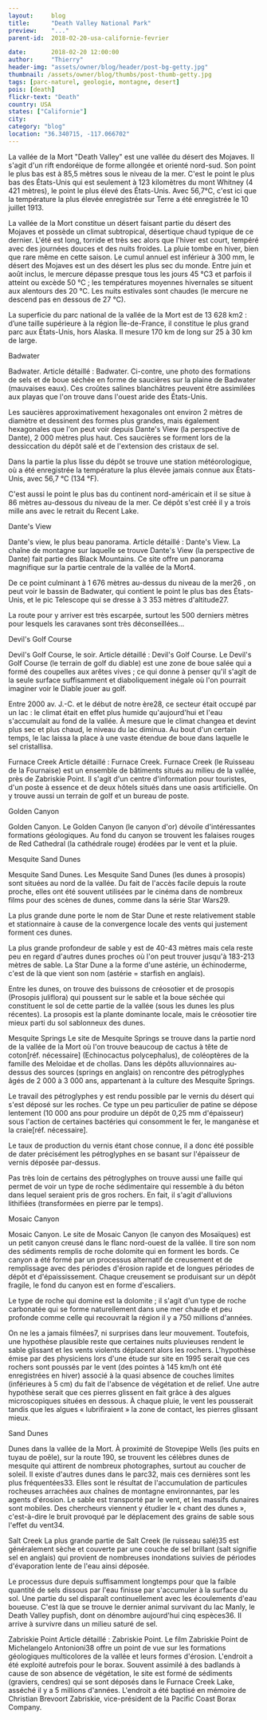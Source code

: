 ```yaml
---
layout:     blog
title:      "Death Valley National Park"
preview:    "..."
parent-id:  2018-02-20-usa-californie-fevrier

date:       2018-02-20 12:00:00
author:     "Thierry"
header-img: "assets/owner/blog/header/post-bg-getty.jpg"
thumbnail: /assets/owner/blog/thumbs/post-thumb-getty.jpg
tags: [parc-naturel, geologie, montagne, desert]
pois: [death]
flickr-text: "Death"
country: USA 
states: ["Californie"]
city: 
category: "blog"
location: "36.340715, -117.066702"
---
```


La vallée de la Mort "Death Valley" est une vallée du désert des Mojaves. Il s'agit d'un rift endoréique de forme allongée et orienté nord-sud. Son point le plus bas est à 85,5 mètres sous le niveau de la mer. C'est le point le plus bas des États-Unis qui est seulement à 123 kilomètres du mont Whitney (4 421 mètres), le point le plus élevé des États-Unis. Avec 56,7°C, c'est ici que la température la plus élevée enregistrée sur Terre a été enregistrée le 10 juillet 1913.

La vallée de la Mort constitue un désert faisant partie du désert des Mojaves et possède un climat subtropical, désertique chaud typique de ce dernier. L'été est long, torride et très sec alors que l'hiver est court, tempéré avec des journées douces et des nuits froides. La pluie tombe en hiver, bien que rare même en cette saison. Le cumul annuel est inférieur à 300 mm, le désert des Mojaves est un des désert les plus sec du monde. Entre juin et août inclus, le mercure dépasse presque tous les jours 45 °C3 et parfois il atteint ou excède 50 °C ; les températures moyennes hivernales se situent aux alentours des 20 °C. Les nuits estivales sont chaudes (le mercure ne descend pas en dessous de 27 °C).

La superficie du parc national de la vallée de la Mort est de 13 628 km2 : d’une taille supérieure à la région Île-de-France, il constitue le plus grand parc aux États-Unis, hors Alaska. Il mesure 170 km de long sur 25 à 30 km de large.

Badwater

Badwater.
Article détaillé : Badwater.
Ci-contre, une photo des formations de sels et de boue séchée en forme de saucières sur la plaine de Badwater (mauvaises eaux). Ces croûtes salines blanchâtres peuvent être assimilées aux playas que l'on trouve dans l'ouest aride des États-Unis.

Les saucières approximativement hexagonales ont environ 2 mètres de diamètre et dessinent des formes plus grandes, mais également hexagonales que l'on peut voir depuis Dante's View (la perspective de Dante), 2 000 mètres plus haut. Ces saucières se forment lors de la dessiccation du dépôt salé et de l'extension des cristaux de sel.

Dans la partie la plus lisse du dépôt se trouve une station météorologique, où a été enregistrée la température la plus élevée jamais connue aux États-Unis, avec 56,7 °C (134 °F).

C'est aussi le point le plus bas du continent nord-américain et il se situe à 86 mètres au-dessous du niveau de la mer. Ce dépôt s'est créé il y a trois mille ans avec le retrait du Recent Lake.

Dante's View

Dante's view, le plus beau panorama.
Article détaillé : Dante's View.
La chaîne de montagne sur laquelle se trouve Dante's View (la perspective de Dante) fait partie des Black Mountains. Ce site offre un panorama magnifique sur la partie centrale de la vallée de la Mort4.

De ce point culminant à 1 676 mètres au-dessus du niveau de la mer26 , on peut voir le bassin de Badwater, qui contient le point le plus bas des États-Unis, et le pic Telescope qui se dresse à 3 353 mètres d'altitude27.

La route pour y arriver est très escarpée, surtout les 500 derniers mètres pour lesquels les caravanes sont très déconseillées...

Devil's Golf Course

Devil's Golf Course, le soir.
Article détaillé : Devil's Golf Course.
Le Devil's Golf Course (le terrain de golf du diable) est une zone de boue salée qui a formé des coupelles aux arêtes vives ; ce qui donne à penser qu'il s'agit de la seule surface suffisamment et diaboliquement inégale où l'on pourrait imaginer voir le Diable jouer au golf.

Entre 2000 av. J.-C. et le début de notre ère28, ce secteur était occupé par un lac : le climat était en effet plus humide qu'aujourd'hui et l'eau s'accumulait au fond de la vallée. À mesure que le climat changea et devint plus sec et plus chaud, le niveau du lac diminua. Au bout d'un certain temps, le lac laissa la place à une vaste étendue de boue dans laquelle le sel cristallisa.

Furnace Creek
Article détaillé : Furnace Creek.
Furnace Creek (le Ruisseau de la Fournaise) est un ensemble de bâtiments situés au milieu de la vallée, près de Zabriskie Point. Il s'agit d'un centre d'information pour touristes, d'un poste à essence et de deux hôtels situés dans une oasis artificielle. On y trouve aussi un terrain de golf et un bureau de poste.

Golden Canyon

Golden Canyon.
Le Golden Canyon (le canyon d'or) dévoile d'intéressantes formations géologiques. Au fond du canyon se trouvent les falaises rouges de Red Cathedral (la cathédrale rouge) érodées par le vent et la pluie.

Mesquite Sand Dunes

Mesquite Sand Dunes.
Les Mesquite Sand Dunes (les dunes à prosopis) sont situées au nord de la vallée. Du fait de l'accès facile depuis la route proche, elles ont été souvent utilisées par le cinéma dans de nombreux films pour des scènes de dunes, comme dans la série Star Wars29.

La plus grande dune porte le nom de Star Dune et reste relativement stable et stationnaire à cause de la convergence locale des vents qui justement forment ces dunes.

La plus grande profondeur de sable y est de 40-43 mètres mais cela reste peu en regard d'autres dunes proches où l'on peut trouver jusqu'à 183-213 mètres de sable. La Star Dune a la forme d'une astérie, un échinoderme, c'est de là que vient son nom (astérie = starfish en anglais).

Entre les dunes, on trouve des buissons de créosotier et de prosopis (Prosopis juliflora) qui poussent sur le sable et la boue séchée qui constituent le sol de cette partie de la vallée (sous les dunes les plus récentes). La prosopis est la plante dominante locale, mais le créosotier tire mieux parti du sol sablonneux des dunes.

Mesquite Springs
Le site de Mesquite Springs se trouve dans la partie nord de la vallée de la Mort où l'on trouve beaucoup de cactus à tête de coton[réf. nécessaire] (Echinocactus polycephalus), de coléoptères de la famille des Meloidae et de chollas. Dans les dépôts alluvionnaires au-dessus des sources (springs en anglais) on rencontre des pétroglyphes âgés de 2 000 à 3 000 ans, appartenant à la culture des Mesquite Springs.

Le travail des pétroglyphes y est rendu possible par le vernis du désert qui s'est déposé sur les roches. Ce type un peu particulier de patine se dépose lentement (10 000 ans pour produire un dépôt de 0,25 mm d'épaisseur) sous l'action de certaines bactéries qui consomment le fer, le manganèse et la craie[réf. nécessaire].

Le taux de production du vernis étant chose connue, il a donc été possible de dater précisément les pétroglyphes en se basant sur l'épaisseur de vernis déposée par-dessus.

Pas très loin de certains des pétroglyphes on trouve aussi une faille qui permet de voir un type de roche sédimentaire qui ressemble à du béton dans lequel seraient pris de gros rochers. En fait, il s'agit d'alluvions lithifiées (transformées en pierre par le temps).

Mosaic Canyon

Mosaic Canyon.
Le site de Mosaic Canyon (le canyon des Mosaïques) est un petit canyon creusé dans le flanc nord-ouest de la vallée. Il tire son nom des sédiments remplis de roche dolomite qui en forment les bords. Ce canyon a été formé par un processus alternatif de creusement et de remplissage avec des périodes d'érosion rapide et de longues périodes de dépôt et d'épaississement. Chaque creusement se produisant sur un dépôt fragile, le fond du canyon est en forme d'escaliers.

Le type de roche qui domine est la dolomite ; il s'agit d'un type de roche carbonatée qui se forme naturellement dans une mer chaude et peu profonde comme celle qui recouvrait la région il y a 750 millions d'années.

On ne les a jamais filmées7, ni surprises dans leur mouvement. Toutefois, une hypothèse plausible reste que certaines nuits pluvieuses rendent le sable glissant et les vents violents déplacent alors les rochers. L'hypothèse émise par des physiciens lors d'une étude sur site en 1995 serait que ces rochers sont poussés par le vent (des pointes à 145 km/h ont été enregistrées en hiver) associé à la quasi absence de couches limites (inférieures à 5 cm) du fait de l'absence de végétation et de relief. Une autre hypothèse serait que ces pierres glissent en fait grâce à des algues microscopiques situées en dessous. À chaque pluie, le vent les pousserait tandis que les algues « lubrifiraient » la zone de contact, les pierres glissant mieux.

Sand Dunes

Dunes dans la vallée de la Mort.
À proximité de Stovepipe Wells (les puits en tuyau de poêle), sur la route 190, se trouvent les célèbres dunes de mesquite qui attirent de nombreux photographes, surtout au coucher de soleil. Il existe d'autres dunes dans le parc32, mais ces dernières sont les plus fréquentées33. Elles sont le résultat de l'accumulation de particules rocheuses arrachées aux chaînes de montagne environnantes, par les agents d'érosion. Le sable est transporté par le vent, et les massifs dunaires sont mobiles. Des chercheurs viennent y étudier le « chant des dunes », c'est-à-dire le bruit provoqué par le déplacement des grains de sable sous l'effet du vent34.

Salt Creek
La plus grande partie de Salt Creek (le ruisseau salé)35 est généralement sèche et couverte par une couche de sel brillant (salt signifie sel en anglais) qui provient de nombreuses inondations suivies de périodes d'évaporation lente de l'eau ainsi déposée.

Le processus dure depuis suffisamment longtemps pour que la faible quantité de sels dissous par l'eau finisse par s'accumuler à la surface du sol. Une partie du sel disparaît continuellement avec les écoulements d'eau boueuse. C'est là que se trouve le dernier animal survivant du lac Manly, le Death Valley pupfish, dont on dénombre aujourd'hui cinq espèces36. Il arrive à survivre dans un milieu saturé de sel.



Zabriskie Point
Article détaillé : Zabriskie Point.
Le film Zabriskie Point de Michelangelo Antonioni38 offre un point de vue sur les formations géologiques multicolores de la vallée et leurs formes d'érosion. L'endroit a été exploité autrefois pour le borax. Souvent assimilé à des badlands à cause de son absence de végétation, le site est formé de sédiments (graviers, cendres) qui se sont déposés dans le Furnace Creek Lake, asséché il y a 5 millions d'années. L'endroit a été baptisé en mémoire de Christian Brevoort Zabriskie, vice-président de la Pacific Coast Borax Company.